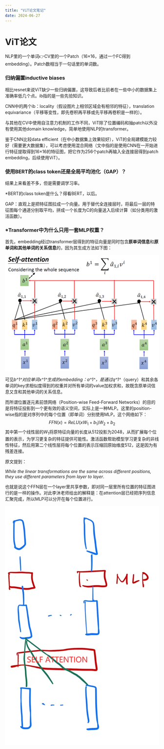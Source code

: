```yaml
---
title: "ViT论文笔记"
date: 2024-06-27
---
```


# ViT论文

NLP里的一个单词👉CV里的一个Patch（16$\times$​16，通过一个FC得到embedding）。Patch数相当于一句话里的单词数。

### 归纳偏置inductive biases

相比resnet来说ViT缺少一些归纳偏置，这导致后者比前者在一些中小的数据集上准确率低几个点。ib指的是一些先验知识。

CNN中的两个ib：locality（假设图片上相邻区域会有相邻的特征），translation equivariance（平移等变性，即先卷积再平移或先平移再卷积是一样的）。

与其他在CV中使用自注意力机制的工作不同，ViT除了位置编码和抽patch以外没有使用其他domain knowledge，简单地使用NLP的transformer。

鉴于CNN比较data efficient（在中小数据集上效果较好），ViT的全局建模能力较好（需要更大数据集），可以考虑使用混合网络（文中指的是使用CNN在一开始进行特征提取得到16$\times$16的特征图，把它作为256个patch再输入全连接层得到patch embedding，后续使用ViT）。

### 使用BERT的class token还是全局平均池化（GAP）？

结果上来看差不多，但是需要调学习率。

*BERT的class token是什么？得看BERT，以后。

GAP：直观上是把特征图拉成一个向量。用于替代全连接层时，将最后一层的特征图每个通道分别取平均，拼成一个长度为C的向量送入后续计算（如分类用的激活函数）。

### *Transformer中为什么只用一套MLP权重？

首先，embedding经过transformer层得到的特征向量是同时包含**原单词信息**和**原单词和其他单词的关系信息**的，因为其生成方法如下图：

![img](https://raw.githubusercontent.com/kiev477/kiev477.github.io/main/images/self_attention_1.png)

可见*b^1^*对应单词*x^1^*生成的embedding：*a^1^*，是通过*q^1^*（query）和其余各单词的key求相似度得到的权重并对所有单词的value加权求和，故既含原单词信息又含和其他单词的关系信息。

而所谓位置逐元素前馈网络（Position-wise Feed-Forward Networks）的目的是将特征投影到一个更有效的语义空间，实际上是一种MLP。这里的position-wise指的是对序列中的每个位置（即单词）分别使用MLP。这个网络如下：
$$
FFN(x)=ReLU(xW_1+b_1)W_2+b_2
$$
其中第一个线性层的$W_1$​将原特征向量的长度从512投影为2048，从而扩展每个位置的表示，为学习更复杂的特征提供可能性。激活函数帮助模型学习更复杂的非线性特征，然后用第二个线性层将每个位置的表示压缩回原始维度512，这是因为有残差连接。

原文提到：

*While the linear transformations are the same across different positions, they use different parameters from layer to layer*.

也就是说这个FFN层在一个layer里共享参数，即对同一层里所有位置的特征图进行的是一样的操作。对此李沐老师给出的解释是：在attention层已经把序列信息汇聚完成，所以MLP可以分开在每个位置进行。

![为什么MLP在同一层分享参数](https://raw.githubusercontent.com/kiev477/kiev477.github.io/main/images/why_MLP_share_params_LiMu.png)

